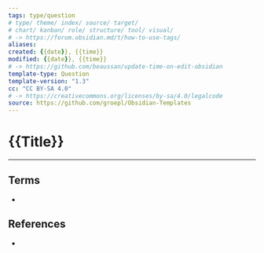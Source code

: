 ```yaml
---
tags: type/question 
# type/ theme/ index/ source/ target/ 
# chart/ kanban/ role/ structure/ tool/ visual/ 
# -> https://forum.obsidian.md/t/how-to-use-tags/
aliases:
created: {{date}}, {{time}}
modified: {{date}}, {{time}}
# -> https://github.com/beaussan/update-time-on-edit-obsidian
template-type: Question
template-version: "1.3"
cc: "CC BY-SA 4.0"
# -> https://creativecommons.org/licenses/by-sa/4.0/legalcode
source: https://github.com/groepl/Obsidian-Templates
---
```


# {{Title}}

<!-- Detailed question from shorted title -->


<!-- Answer the detailed question  -->



---
## Terms
<!-- Links to definition pages -->
- 

## References
<!-- Links to pages where the answer is used for -->
- 











